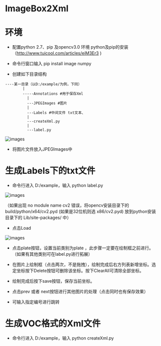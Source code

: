 # ImageBox2Xml
# 环境
- 配置python 2.7、pip 及opencv3.0 环境
python及pip的安装（http://www.tuicool.com/articles/eiM3Er3 )

- 命令行窗口输入 pip install image numpy

- 创建如下目录结构
```
----某一目录（以D:/example/为例，下同）
        |
        -----Annotations #用于保存Xml
          |
          ---JPEGImages #图片
          |
          ---Labels #中间文件 txt文本、
          |
          ---createXml.py
          |
          ---label.py
```

 ![images](https://raw.githubusercontent.com/curiosity-hyf/ImageBox2Xml/master/imagetmp/file1.jpg)

- 将图片文件放入JPEGImages中

# 生成Labels下的txt文件

- 命令行进入 D:/example，输入 python label.py

![images](https://raw.githubusercontent.com/curiosity-hyf/ImageBox2Xml/master/imagetmp/cmd1.jpg)

（如果出现 no module name cv2 错误，将opencv安装目录下的 build/python/x64/cv2.pyd (如果是32位机则选 x86/cv2.pyd) 放到python安装目录下的 Lib/site-packages/ 中）

- 点击Load

![images](https://raw.githubusercontent.com/curiosity-hyf/ImageBox2Xml/master/imagetmp/main.jpg)
 
- 点击plate按钮，设置当前类别为plate ，此步骤一定要在绘制框之前进行。（如果有其他类别可在label.py进行拓展）

- 在图片上绘制框（点击两次，不是拖拽），绘制完成后右方列表新增坐标。选定坐标按下Delete按钮可删除该坐标。按下ClearAll可清除全部坐标。

- 绘制完成后按下save按钮，保存当前坐标。

- 点击prev 或者 next按钮进行其他图片的处理（点击同时也有保存效果）

- 可输入指定编号进行跳转

# 生成VOC格式的Xml文件
- 命令行进入 D:/example，输入 python createXml.py
